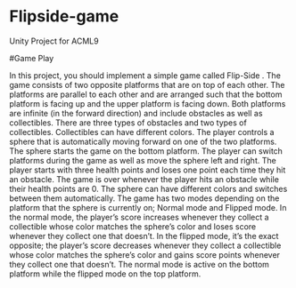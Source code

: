 # Flipside-game
Unity Project for ACML9

#Game Play

In this project, you should implement a simple game called Flip-Side . The game consists of two opposite platforms that are on top of each other. The platforms are parallel to each other and are arranged such that the bottom platform is facing up and the upper platform is facing down. Both platforms are infinite (in the forward direction) and include obstacles as well as collectibles. There are three types of obstacles and two types of collectibles. Collectibles can have different colors. The player controls a sphere that is automatically moving forward on one of the two platforms. The sphere starts the game on the bottom platform. The player can switch platforms during the game as well as move the sphere left and right. The player starts with three health points and loses one point each time they hit an obstacle. The game is over whenever the player hits an obstacle while their health points are 0. The sphere can have different colors and switches between them automatically. The game has two modes depending on the platform that the sphere is currently on; Normal mode and Flipped mode. In the normal mode, the player’s score increases whenever they collect a collectible whose color matches the sphere’s color and loses score whenever they collect one that doesn’t. In the flipped mode, it’s the exact opposite; the player’s score decreases whenever they collect a collectible whose color matches the sphere’s color and gains score points whenever they collect one that doesn’t. The normal mode is active on the bottom platform while the flipped mode on the top platform.
